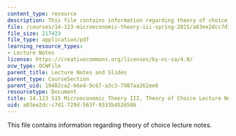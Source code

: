 ```yaml
---
content_type: resource
description: This file contains information regarding theory of choice lecture notes.
file: /courses/14-123-microeconomic-theory-iii-spring-2015/a03ee2dcc7d1729d563f9333b4526586_MIT14_123S15_Chap1.pdf
file_size: 217423
file_type: application/pdf
learning_resource_types:
- Lecture Notes
license: https://creativecommons.org/licenses/by-nc-sa/4.0/
ocw_type: OCWFile
parent_title: Lecture Notes and Slides
parent_type: CourseSection
parent_uid: 19482ca2-66e4-9c67-a3c3-7987aa262ee0
resourcetype: Document
title: 14.123 S15 Microeconomic Theory III, Theory of Choice Lecture Notes
uid: a03ee2dc-c7d1-729d-563f-9333b4526586
---
```

This file contains information regarding theory of choice lecture notes.